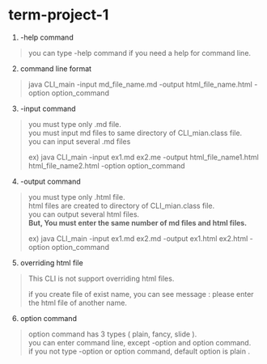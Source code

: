 # term-project-1
1. -help command
> you can type -help command if you need a help for command line.

2. command line format 
> java CLI_main -input md_file_name.md -output html_file_name.html -option option_command 

3. -input command
> you must type only .md file.  
> you must input md files to same directory of CLI_mian.class file.   
> you can input several .md files     
>
> ex) java CLI_main -input ex1.md ex2.me  -output html_file_name1.html html_file_name2.html -option option_command 

4. -output command
> you must type only .html file.    
> html files are created to directory of CLI_mian.class file.   
> you can output several html files.  
> <strong>But, You must enter the same number of md files and html files.</strong>
>
> ex) java CLI_main -input ex1.md ex2.md -output ex1.html ex2.html -option option_command 

5. overriding html file
> This CLI is not support overriding html files. 
>
> if you create file of exist name, you can see message : 
> please enter the html file of another name.

6. option command
> option command has 3 types ( plain, fancy, slide ).    
> you can enter command line, except -option and option command.   
> if you not type -option or option command, default option is plain .  
